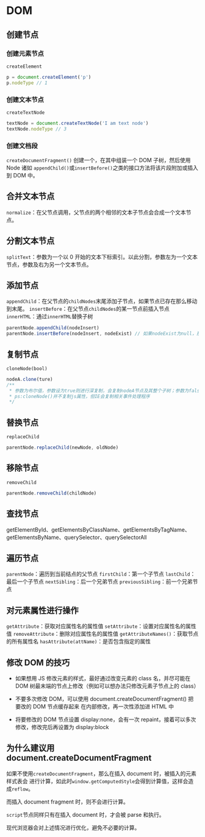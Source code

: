 # DOM

## 创建节点

### 创建元素节点

`createElement`

```javascript
p = document.createElement('p')
p.nodeType // 1
```

### 创建文本节点

`createTextNode`

```javascript
textNode = document.createTextNode('I am text node')
textNode.nodeType // 3
```

### 创建文档段

`createDocumentFragment()`
创建一个，在其中组装一个 DOM 子树，然后使用 Node 诸如 `appendChild()`或`insertBefore()`之类的接口方法将该片段附加或插入到 DOM 中。

## 合并文本节点

`normalize`：在父节点调用，父节点的两个相邻的文本子节点会合成一个文本节点。

## 分割文本节点

`splitText`：参数为一个以 0 开始的文本下标索引。以此分割，参数左为一个文本节点，参数及右为另一个文本节点。

## 添加节点

`appendChild`：在父节点的`childNodes`末尾添加子节点，如果节点已存在那么移动到末尾。
`insertBefore`：在父节点`childNodes`的某一节点前插入节点
`innerHTML`：通过`innerHTML`替换子树

```javascript
parentNode.appendChild(nodeInsert)
parentNode.insertBefore(nodeInsert, nodeExist) // 如果nodeExist为null，那么等同于appendChild()
```

## 复制节点

`cloneNode(bool)`

```javascript
nodeA.clone(ture)
/**
 * 参数为布尔值，参数设为true则进行深复制，会复制nodeA节点及其整个子树；参数为false进行浅复制，只复制nodeA节点；
 * ps:cloneNode()并不复制js属性，但IE会复制相关事件处理程序
 */
```

## 替换节点

`replaceChild`

```javascript
parentNode.replaceChild(newNode, oldNode)
```

## 移除节点

`removeChild`

```javascript
parentNode.removeChild(childNode)
```

## 查找节点

getElementById、getElementsByClassName、getElementsByTagName、 getElementsByName、querySelector、querySelectorAll

## 遍历节点

`parentNode`：遍历到当前结点的父节点
`firstChild`：第一个子节点
`lastChild`：最后一个子节点
`nextSibling`：后一个兄弟节点
`previousSibling`：前一个兄弟节点

## 对元素属性进行操作

`getAttribute`：获取对应属性名的属性值
`setAttribute`：设置对应属性名的属性值
`removeAttribute`：删除对应属性名的属性值
`getAttributeNames()`：获取节点的所有属性名
`hasAttribute(attName)`：是否包含指定的属性

## 修改 DOM 的技巧

- 如果想用 JS 修改元素的样式，最好通过改变元素的 class 名，并尽可能在 DOM 树最末端的节点上修改（例如可以想办法只修改元素子节点上的 class）

- 不要多次修改 DOM，可以使用 document.createDocumentFragment() 把要改的 DOM 节点缓存起来 在内部修改，再一次性添加进 HTML 中

- 将要修改的 DOM 节点设置 display:none，会有一次 repaint，接着可以多次修改，修改完后再设置为 display:block

## 为什么建议用 document.createDocumentFragment

如果不使用`createDocumentFragment`，那么在插入 document 时，被插入的元素样式表会
进行计算，如此时`window.getComputedStyle`会得到计算值，这样会造成`reflow`。

而插入 document fragment 时，则不会进行计算。

`script`节点同样只有在插入 document 时，才会被 parse 和执行。

现代浏览器会对上述情况进行优化，避免不必要的计算。

